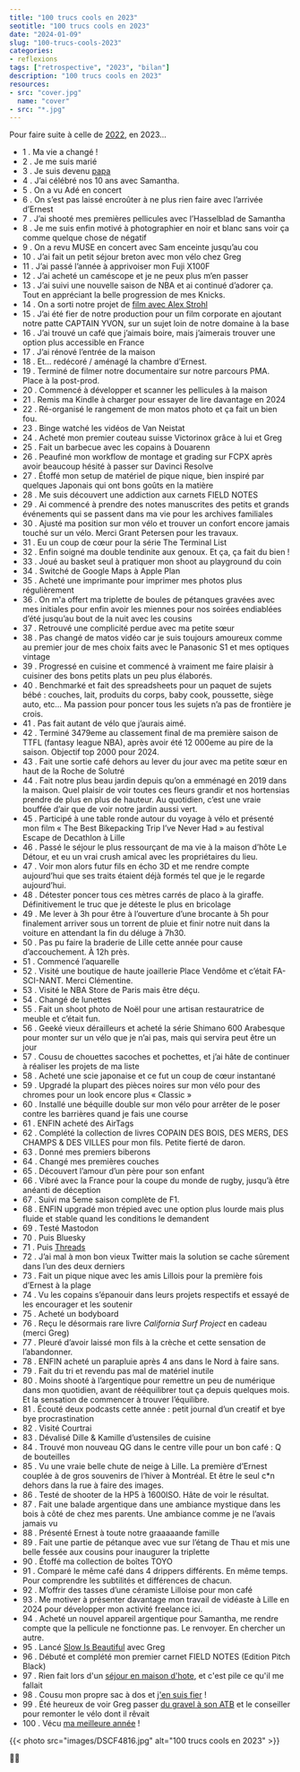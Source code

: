```yaml
---
title: "100 trucs cools en 2023"
seotitle: "100 trucs cools en 2023"
date: "2024-01-09"
slug: "100-trucs-cools-2023"
categories:
- reflexions
tags: ["retrospective", "2023", "bilan"]
description: "100 trucs cools en 2023"
resources:
- src: "cover.jpg"
  name: "cover"
- src: "*.jpg"
---
```



Pour faire suite à celle de [2022](https://jeremyjanin.com/100-trucs-cools-2022/), en 2023…

- 1 . Ma vie a changé !
- 2 . Je me suis marié
- 3 . Je suis devenu [papa](https://jeremyjanin.com/je-suis-papa/)
- 4 . J’ai célébré nos 10 ans avec Samantha.
- 5 . On a vu Adé en concert
- 6 . On s’est pas laissé encroûter à ne plus rien faire avec l’arrivée d’Ernest
- 7 . J’ai shooté mes premières pellicules avec l’Hasselblad de Samantha
- 8 . Je me suis enfin motivé à photographier en noir et blanc sans voir ça comme quelque chose de négatif
- 9 . On a revu MUSE en concert avec Sam enceinte jusqu’au cou
- 10 . J’ai fait un petit séjour breton avec mon vélo chez Greg
- 11 . J’ai passé l’année à apprivoiser mon Fuji X100F
- 12 . J’ai acheté un caméscope et je ne peux plus m’en passer
- 13 . J’ai suivi une nouvelle saison de NBA et ai continué d’adorer ça. Tout en appréciant la belle progression de mes Knicks.
- 14 . On a sorti notre projet de [film avec Alex Strohl](https://captainyvon.fr/portfolio/lhiver-a-contre-courant/)
- 15 . J’ai été fier de notre production pour un film corporate en ajoutant notre patte CAPTAIN YVON, sur un sujet loin de notre domaine à la base
- 16 . J’ai trouvé un café que j’aimais boire, mais j’aimerais trouver une option plus accessible en France
- 17 . J’ai rénové l’entrée de la maison
- 18 . Et… redécoré / aménagé la chambre d’Ernest.
- 19 . Terminé de filmer notre documentaire sur notre parcours PMA. Place à la post-prod.
- 20 . Commencé à développer et scanner les pellicules à la maison
- 21 . Remis ma Kindle à charger pour essayer de lire davantage en 2024
- 22 . Ré-organisé le rangement de mon matos photo et ça fait un bien fou.
- 23 . Binge watché les vidéos de Van Neistat
- 24 . Acheté mon premier couteau suisse Victorinox grâce à lui et Greg
- 25 . Fait un barbecue avec les copains à Douarenn
- 26 . Peaufiné mon workflow de montage et grading sur FCPX après avoir beaucoup hésité à passer sur Davinci Resolve
- 27 . Étoffé mon setup de matériel de pique nique, bien inspiré par quelques Japonais qui ont bons goûts en la matière
- 28 . Me suis découvert une addiction aux carnets FIELD NOTES
- 29 . Ai commencé à prendre des notes manuscrites des petits et grands événements qui se passent dans ma vie pour les archives familiales
- 30 . Ajusté ma position sur mon vélo et trouver un confort encore jamais touché sur un vélo. Merci Grant Petersen pour les travaux.
- 31 . Eu un coup de cœur pour la série The Terminal List
- 32 . Enfin soigné ma double tendinite aux genoux. Et ça, ça fait du bien !
- 33 . Joué au basket seul à pratiquer mon shoot au playground du coin
- 34 . Switché de Google Maps à Apple Plan
- 35 . Acheté une imprimante pour imprimer mes photos plus régulièrement
- 36 . On m'a offert ma triplette de boules de pétanques gravées avec mes initiales pour enfin avoir les miennes pour nos soirées endiablées d’été jusqu’au bout de la nuit avec les cousins
- 37 . Retrouvé une complicité perdue avec ma petite sœur
- 38 . Pas changé de matos vidéo car je suis toujours amoureux comme au premier jour de mes choix faits avec le Panasonic S1 et mes optiques vintage
- 39 . Progressé en cuisine et commencé à vraiment me faire plaisir à cuisiner des bons petits plats un peu plus élaborés.
- 40 . Benchmarké et fait des spreadsheets pour un paquet de sujets bébé : couches, lait, produits du corps, baby cook, poussette, siège auto, etc… Ma passion pour poncer tous les sujets n’a pas de frontière je crois.
- 41 . Pas fait autant de vélo que j’aurais aimé.
- 42 . Terminé 3479eme au classement final de ma première saison de TTFL (fantasy league NBA), après avoir été 12 000eme au pire de la saison. Objectif top 2000 pour 2024.
- 43 . Fait une sortie café dehors au lever du jour avec ma petite sœur en haut de la Roche de Solutré
- 44 . Fait notre plus beau jardin depuis qu’on a emménagé en 2019 dans la maison. Quel plaisir de voir toutes ces fleurs grandir et nos hortensias prendre de plus en plus de hauteur. Au quotidien, c’est une vraie bouffée d’air que de voir notre jardin aussi vert.
- 45 . Participé à une table ronde autour du voyage à vélo et présenté mon film « The Best Bikepacking Trip I’ve Never Had » au festival Escape de Decathlon à Lille
- 46 . Passé le séjour le plus ressourçant de ma vie à la maison d’hôte Le Détour, et eu un vrai crush amical avec les propriétaires du lieu.
- 47 . Voir mon alors futur fils en écho 3D et me rendre compte aujourd’hui que ses traits étaient déjà formés tel que je le regarde aujourd’hui.
- 48 . Détester poncer tous ces mètres carrés de placo à la giraffe. Définitivement le truc que je déteste le plus en bricolage
- 49 . Me lever à 3h pour être à l’ouverture d’une brocante à 5h pour finalement arriver sous un torrent de pluie et finir notre nuit dans la voiture en attendant la fin du déluge à 7h30.
- 50 . Pas pu faire la braderie de Lille cette année pour cause d’accouchement. À 12h près.
- 51 . Commencé l’aquarelle
- 52 . Visité une boutique de haute joaillerie Place Vendôme et c’était FA-SCI-NANT. Merci Clémentine.
- 53 . Visité le NBA Store de Paris mais être déçu.
- 54 . Changé de lunettes
- 55 . Fait un shoot photo de Noël pour une artisan restauratrice de meuble et c’était fun.
- 56 . Geeké vieux dérailleurs et acheté la série Shimano 600 Arabesque pour monter sur un vélo que je n’ai pas, mais qui servira peut être un jour
- 57 . Cousu de chouettes sacoches et pochettes, et j’ai hâte de continuer à réaliser les projets de ma liste
- 58 . Acheté une scie japonaise et ce fut un coup de cœur instantané
- 59 . Upgradé la plupart des pièces noires sur mon vélo pour des chromes pour un look encore plus « Classic »
- 60 . Installé une béquille double sur mon vélo pour arrêter de le poser contre les barrières quand je fais une course
- 61 . ENFIN acheté des AirTags
- 62 . Complété la collection de livres COPAIN DES BOIS, DES MERS, DES CHAMPS & DES VILLES pour mon fils. Petite fierté de daron.
- 63 . Donné mes premiers biberons
- 64 . Changé mes premières couches
- 65 . Découvert l’amour d’un père pour son enfant
- 66 . Vibré avec la France pour la coupe du monde de rugby, jusqu’à être anéanti de déception
- 67 . Suivi ma 5eme saison complète de F1.
- 68 . ENFIN upgradé mon trépied avec une option plus lourde mais plus fluide et stable quand les conditions le demandent
- 69 . Testé Mastodon
- 70 . Puis Bluesky
- 71 . Puis [Threads](https://www.threads.net/@jeremy.janin)
- 72 . J’ai mal à mon bon vieux Twitter mais la solution se cache sûrement dans l’un des deux derniers
- 73 . Fait un pique nique avec les amis Lillois pour la première fois d’Ernest à la plage
- 74 . Vu les copains s’épanouir dans leurs projets respectifs et essayé de les encourager et les soutenir
- 75 . Acheté un bodyboard
- 76 . Reçu le désormais rare livre *California Surf Project* en cadeau (merci Greg)
- 77 . Pleuré d’avoir laissé mon fils à la crèche et cette sensation de l’abandonner.
- 78 . ENFIN acheté un parapluie après 4 ans dans le Nord à faire sans.
- 79 . Fait du tri et revendu pas mal de matériel inutile
- 80 . Moins shooté à l’argentique pour remettre un peu de numérique dans mon quotidien, avant de rééquilibrer tout ça depuis quelques mois. Et la sensation de commencer à trouver l’équilibre.
- 81 . Écouté deux podcasts cette année : petit journal d’un creatif et bye bye procrastination
- 82 . Visité Courtrai
- 83 . Dévalisé Dille & Kamille d’ustensiles de cuisine
- 84 . Trouvé mon nouveau QG dans le centre ville pour un bon café : Q de bouteilles
- 85 . Vu une vraie belle chute de neige à Lille. La première d’Ernest couplée à de gros souvenirs de l’hiver à Montréal. Et être le seul c*n dehors dans la rue à faire des images.
- 86 . Testé de shooter de la HP5 à 1600ISO. Hâte de voir le résultat.
- 87 . Fait une balade argentique dans une ambiance mystique dans les bois à côté de chez mes parents. Une ambiance comme je ne l’avais jamais vu
- 88 . Présenté Ernest à toute notre graaaaande famille
- 89 . Fait une partie de pétanque avec vue sur l’étang de Thau et mis une belle fessée aux cousins pour inaugurer la triplette
- 90 . Étoffé ma collection de boîtes TOYO
- 91 . Comparé le même café dans 4 drippers différents. En même temps. Pour comprendre les subtilités et différences de chacun.
- 92 . M’offrir des tasses d’une céramiste Lilloise pour mon café
- 93 . Me motiver à présenter davantage mon travail de vidéaste à Lille en 2024 pour développer mon activité freelance ici.
- 94 . Acheté un nouvel appareil argentique pour Samantha, me rendre compte que la pellicule ne fonctionne pas. Le renvoyer. En chercher un autre.
- 95 . Lancé [Slow Is Beautiful](http://slowisbeautiful.cool) avec Greg
- 96 . Débuté et complété mon premier carnet FIELD NOTES (Edition Pitch Black)
- 97 . Rien fait lors d'un [séjour en maison d'hote](https://jeremyjanin.com/maison-le-detour/), et c'est pile ce qu'il me fallait
- 98 . Cousu mon propre sac à dos et [j'en suis fier](https://www.instagram.com/reel/CvITLJpIe_Q/) !
- 99 . Été heureux de voir Greg passer [du gravel à son ATB](https://gregorymignard.com/restauration-vtt-atb/) et le conseiller pour remonter le vélo dont il rêvait
- 100 . Vécu [ma meilleure année](https://www.instagram.com/p/C12ZkdkMnbj/) !

{{< photo src="images/DSCF4816.jpg" alt="100 trucs cools en 2023" >}}

✌🏻
